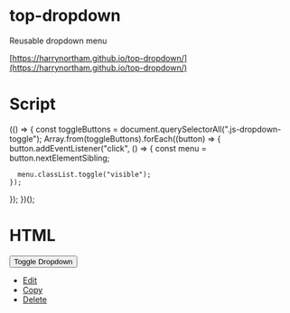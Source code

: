 # top-dropdown

Reusable dropdown menu

[https://harrynortham.github.io/top-dropdown/](https://harrynortham.github.io/top-dropdown/)

# Script

(() => {
const toggleButtons = document.querySelectorAll(".js-dropdown-toggle");
Array.from(toggleButtons).forEach((button) => {
button.addEventListener("click", () => {
const menu = button.nextElementSibling;

      menu.classList.toggle("visible");
    });

});
})();

# HTML

 <nav class="js-dropdown">
      <button class="js-dropdown-toggle">Toggle Dropdown</button>
      <div class="js-dropdown-menu">
        <ul>
          <li><a href="">Edit</a></li>
          <li><a href="">Copy</a></li>
          <li><a href="">Delete</a></li>
        </ul>
      </div>
    </nav>
